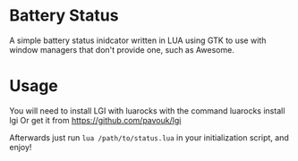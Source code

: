 Battery Status
==============

A simple battery status inidcator written in LUA using GTK to use with window managers that don't provide one, such as Awesome.

Usage
=====
You will need to install LGI with luarocks with the command
luarocks install lgi
Or get it from https://github.com/pavouk/lgi

Afterwards just run `lua /path/to/status.lua` in your initialization script, and enjoy!